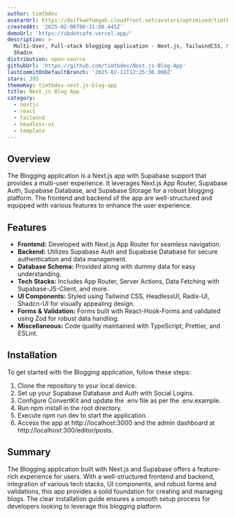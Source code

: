```yaml
---
author: timtbdev
avatarUrl: https://deifkwefumgah.cloudfront.net/avatars/optimized/timtbdev-next.js-blog-app-avatar-128.webp
createdAt: '2025-02-06T00:31:08.445Z'
demoUrl: 'https://ubdotcafe.vercel.app/'
description: >-
  Multi-User, Full-stack blogging application - Next.js, TailwindCSS, Supabase,
  Shadcn
distribution: open-source
githubUrl: 'https://github.com/timtbdev/Next.js-Blog-App'
lastCommitOnDefaultBranch: '2025-02-11T12:25:36.000Z'
stars: 395
themeKey: timtbdev-next.js-blog-app
title: Next.js Blog App
category:
  - nextjs
  - react
  - tailwind
  - headless-ui
  - template
---
```

## Overview
The Blogging application is a Next.js app with Supabase support that provides a multi-user experience. It leverages Next.js App Router, Supabase Auth, Supabase Database, and Supabase Storage for a robust blogging platform. The frontend and backend of the app are well-structured and equipped with various features to enhance the user experience.

## Features
- **Frontend:** Developed with Next.js App Router for seamless navigation.
- **Backend:** Utilizes Supabase Auth and Supabase Database for secure authentication and data management.
- **Database Schema:** Provided along with dummy data for easy understanding.
- **Tech Stacks:** Includes App Router, Server Actions, Data Fetching with Supabase-JS-Client, and more.
- **UI Components:** Styled using Tailwind CSS, HeadlessUI, Radix-UI, Shadcn-UI for visually appealing design.
- **Forms & Validation:** Forms built with React-Hook-Forms and validated using Zod for robust data handling.
- **Miscellaneous:** Code quality maintained with TypeScript, Prettier, and ESLint.

## Installation
To get started with the Blogging application, follow these steps:
1. Clone the repository to your local device.
2. Set up your Supabase Database and Auth with Social Logins.
3. Configure ConvertKit and update the .env file as per the .env.example.
4. Run npm install in the root directory.
5. Execute npm run dev to start the application.
6. Access the app at http://localhost:3000 and the admin dashboard at http://localhost:300/editor/posts.

## Summary
The Blogging application built with Next.js and Supabase offers a feature-rich experience for users. With a well-structured frontend and backend, integration of various tech stacks, UI components, and robust forms and validations, this app provides a solid foundation for creating and managing blogs. The clear installation guide ensures a smooth setup process for developers looking to leverage this blogging platform.
